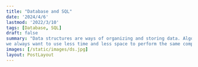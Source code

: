 ```yaml
---
title: "Database and SQL"
date: '2024/4/6'
lastmod: '2022/3/10'
tags: [Database, SQL]
draft: false
summary: "Data structures are ways of organizing and storing data. Algorithms are ways of manipulating and processing data. Often, algorithms are performed on specific data structures to be effective. In computation,
we always want to use less time and less space to perform the same computation."
images: [/static/images/ds.jpg]
layout: PostLayout
---
```

